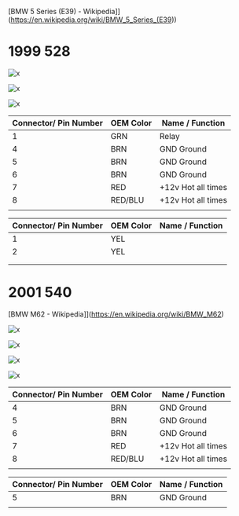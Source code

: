 
[BMW 5 Series (E39) - Wikipedia]](<https://en.wikipedia.org/wiki/BMW_5_Series_(E39>))

# 1999 528

![x](OEM-Docs/Bmw/e39/1999_bmw_528_1.png)

![x](OEM-Docs/Bmw/e39/1999_bmw_528_2.png)

![x](OEM-Docs/Bmw/e39/1999_bmw_528_3.png)

| Connector/ Pin Number | OEM Color | Name / Function |
| --------------------- |------- |---------------- |
| 1 | GRN     | Relay      |
| 4 | BRN     | GND Ground |
| 5 | BRN     | GND Ground |
| 6 | BRN     | GND Ground |
| 7 | RED     | +12v Hot all times |
| 8 | RED/BLU | +12v Hot all times |
|   |         |           |

| Connector/ Pin Number | OEM Color | Name / Function |
| --------------------- |------- |---------------- |
| 1  | YEL     |           |
| 2  | YEL     |           |
|    |         |           |
|    |         |           |

# 2001 540

[BMW M62 - Wikipedia]](<https://en.wikipedia.org/wiki/BMW_M62>)

![x](OEM-Docs/Bmw/e39/2001_540_1.png)

![x](OEM-Docs/Bmw/e39/2001_540_2.png)

![x](OEM-Docs/Bmw/e39/2001_540_3.png)

![x](OEM-Docs/Bmw/e39/2001_540_4.png)

| Connector/ Pin Number | OEM Color | Name / Function |
| --------------------- |------- |---------------- |
| 4 | BRN     | GND Ground |
| 5 | BRN     | GND Ground |
| 6 | BRN     | GND Ground |
| 7 | RED     | +12v Hot all times |
| 8 | RED/BLU | +12v Hot all times |
|   |         |           |

| Connector/ Pin Number | OEM Color | Name / Function |
| --------------------- |------- |---------------- |
| 5 | BRN     | GND Ground          |
|   |         |           |
